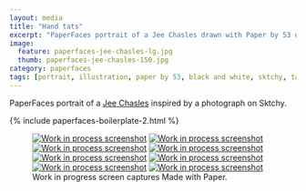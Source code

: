 ```yaml
---
layout: media
title: "Hand tats"
excerpt: "PaperFaces portrait of a Jee Chasles drawn with Paper by 53 on an iPad."
image: 
  feature: paperfaces-jee-chasles-lg.jpg
  thumb: paperfaces-jee-chasles-150.jpg
category: paperfaces
tags: [portrait, illustration, paper by 53, black and white, sktchy, tattoo]
---
```


PaperFaces portrait of a [Jee Chasles](http://sktchy.com/qCk1i) inspired by a photograph on Sktchy.

{% include paperfaces-boilerplate-2.html %}

<figure class="third">
	<a href="{{ site.url }}/images/paperfaces-jee-chasles-process-1-lg.jpg"><img src="{{ site.url }}/images/paperfaces-jee-chasles-process-1-600.jpg" alt="Work in process screenshot"></a>
	<a href="{{ site.url }}/images/paperfaces-jee-chasles-process-2-lg.jpg"><img src="{{ site.url }}/images/paperfaces-jee-chasles-process-2-600.jpg" alt="Work in process screenshot"></a>
	<a href="{{ site.url }}/images/paperfaces-jee-chasles-process-3-lg.jpg"><img src="{{ site.url }}/images/paperfaces-jee-chasles-process-3-600.jpg" alt="Work in process screenshot"></a>
	<a href="{{ site.url }}/images/paperfaces-jee-chasles-process-4-lg.jpg"><img src="{{ site.url }}/images/paperfaces-jee-chasles-process-4-600.jpg" alt="Work in process screenshot"></a>
	<a href="{{ site.url }}/images/paperfaces-jee-chasles-process-5-lg.jpg"><img src="{{ site.url }}/images/paperfaces-jee-chasles-process-5-600.jpg" alt="Work in process screenshot"></a>
	<a href="{{ site.url }}/images/paperfaces-jee-chasles-process-6-lg.jpg"><img src="{{ site.url }}/images/paperfaces-jee-chasles-process-6-600.jpg" alt="Work in process screenshot"></a>
	<a href="{{ site.url }}/images/paperfaces-jee-chasles-process-7-lg.jpg"><img src="{{ site.url }}/images/paperfaces-jee-chasles-process-7-600.jpg" alt="Work in process screenshot"></a>
	<a href="{{ site.url }}/images/paperfaces-jee-chasles-process-8-lg.jpg"><img src="{{ site.url }}/images/paperfaces-jee-chasles-process-8-600.jpg" alt="Work in process screenshot"></a>
	<figcaption>Work in progress screen captures Made with Paper.</figcaption>
</figure>